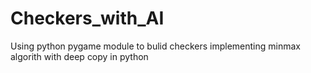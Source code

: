 # Checkers_with_AI
Using python pygame module to bulid checkers 
implementing minmax algorith with deep copy in python
